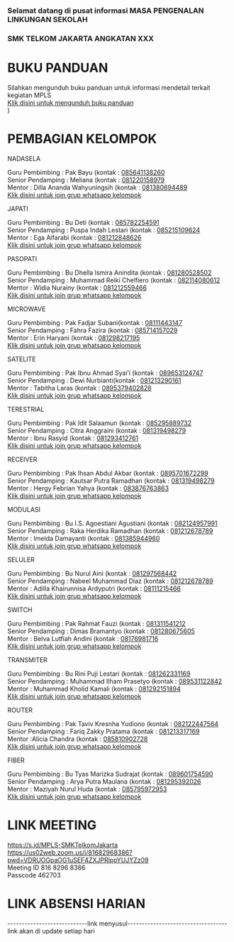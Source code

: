 ### Selamat datang di pusat informasi MASA PENGENALAN LINKUNGAN SEKOLAH
### SMK TELKOM JAKARTA ANGKATAN XXX

# BUKU PANDUAN
Silahkan mengunduh buku panduan untuk informasi mendetail terkait kegiatan MPLS<br/>
<a href="https://drive.google.com/file/d/1dCSEsQ40X2AvZ253hLaGgfyM1lPhyokY/view?usp=sharing" target="_blank">Klik disini untuk mengunduh buku panduan</a><br/>)

# PEMBAGIAN KELOMPOK
NADASELA

Guru Pembimbing   : Pak Bayu (kontak : <a href="https://wa.me/6285641138260" target="_blank">085641138260</a><br/>
Senior Pendamping : Meliana (kontak : <a href="https://wa.me/6281220158979" target="_blank">081220158979</a><br/>
Mentor            : Dilla Ananda Wahyuningsih (kontak : <a href="https://wa.me/6281380694489" target="_blank">081380694489</a><br/>
<a href="https://chat.whatsapp.com/Gcb2QCkHYMsEYmpwNr9iAk" target="_blank">Klik disini untuk join grup whatsapp kelompok</a><br/>


JAPATI

Guru Pembimbing   : Bu Deti (kontak : <a href="https://wa.me/6285782254591" target="_blank">085782254591</a><br/>
Senior Pendamping : Puspa Indah Lestari	 (kontak : <a href="https://wa.me/6285215109624" target="_blank">085215109624</a><br/>
Mentor            : Ega Alfarabi (kontak : <a href="https://wa.me/6281212848626" target="_blank">081212848626</a><br/>
<a href="https://chat.whatsapp.com/DFZfzcEndktBHVDQHGlSmW" target="_blank">Klik disini untuk join grup whatsapp kelompok</a><br/>

PASOPATI

Guru Pembimbing   : Bu Dhella Ismira Anindita (kontak : <a href="https://wa.me/6281280528502" target="_blank">081280528502</a><br/>
Senior Pendamping : Muhammad Reiki Chelfiero (kontak : <a href="https://wa.me/6282114080612" target="_blank">082114080612</a><br/>
Mentor            : Widia Nurainy (kontak : <a href="https://wa.me/6281212559466" target="_blank">081212559466</a><br/>
<a href="https://chat.whatsapp.com/FPnXiUS2Yhw3LJ6LIFQ2sJ" target="_blank">Klik disini untuk join grup whatsapp kelompok</a><br/>

MICROWAVE

Guru Pembimbing   :  Pak Fadjar Subani(kontak : <a href="https://wa.me/628111443147" target="_blank">08111443147</a><br/>
Senior Pendamping : Fahra Fazira (kontak : <a href="https://wa.me/6285714157029" target="_blank">085714157029</a><br/>
Mentor            : Erin Haryani (kontak : <a href="https://wa.me/6281298217195" target="_blank">081298217195</a><br/>
<a href="https://chat.whatsapp.com/IBHAC7eejDYFXznWHujOHm" target="_blank">Klik disini untuk join grup whatsapp kelompok</a><br/>

SATELITE	

Guru Pembimbing   :  Pak Ibnu Ahmad Syai’i (kontak : <a href="https://wa.me/6289653124747" target="_blank">089653124747</a><br/>
Senior Pendamping : Dewi Nurbianti(kontak : <a href="https://wa.me/6281213290161" target="_blank">081213290161</a><br/>
Mentor            : Tabitha Laras (kontak : <a href="https://wa.me/62895379402828" target="_blank">0895379402828</a><br/>
<a href="https://chat.whatsapp.com/CGAxaxQaZZW75Bs2wg7DUt " target="_blank">Klik disini untuk join grup whatsapp kelompok</a><br/>

TERESTRIAL

Guru Pembimbing   : Pak Idit Salaamun (kontak : <a href="https://wa.me/6285295889732" target="_blank">085295889732</a><br/>
Senior Pendamping : Citra Anggraini (kontak : <a href="https://wa.me/6281319498279" target="_blank">081319498279 </a><br/>
Mentor            : Ibnu Rasyid  (kontak : <a href="https://wa.me/6281293412761" target="_blank">081293412761</a><br/>
<a href="https://chat.whatsapp.com/KpCOSOzDO6pIvEn9ov4RTO " target="_blank">Klik disini untuk join grup whatsapp kelompok</a><br/>

RECEIVER	

Guru Pembimbing   :  Pak Ihsan Abdul Akbar	 (kontak : <a href="https://wa.me/62895701672299" target="_blank">0895701672299</a><br/>
Senior Pendamping : Kautsar Putra Ramadhan (kontak : <a href="https://wa.me/62895701672299" target="_blank">081319498279 </a><br/>
Mentor            : Hergy Febrian Yahya  (kontak : <a href="https://wa.me/6283876763863" target="_blank">083876763863</a><br/>
<a href="https://chat.whatsapp.com/JOKrbGOARLNHpuBor15Qkd " target="_blank">Klik disini untuk join grup whatsapp kelompok</a><br/>

MODULASI

Guru Pembimbing   : Bu I.S. Agoestiani Agustiani (kontak : <a href="https://wa.me/6282124957991" target="_blank">082124957991</a><br/>
Senior Pendamping : Raka Herdika Ramadhan (kontak : <a href="https://wa.me/6281212678789" target="_blank">081212678789</a><br/>
Mentor            : Imelda Damayanti (kontak : <a href="https://wa.me/6281385944960" target="_blank">081385944960</a><br/>
<a href="https://chat.whatsapp.com/LIxFC4WdAuNGcYvgwTu4bm" target="_blank">Klik disini untuk join grup whatsapp kelompok</a><br/>

SELULER

Guru Pembimbing   : Bu Nurul Aini (kontak : <a href="https://wa.me/6281297568442" target="_blank">081297568442</a><br/>
Senior Pendamping : Nabeel Muhammad Diaz (kontak : <a href="https://wa.me/6281290436289" target="_blank">081212678789</a><br/>
Mentor            :  Adilla Khairunnisa Ardyputri (kontak : <a href="https://wa.me/628111215466" target="_blank">08111215466</a><br/>
<a href="https://chat.whatsapp.com/If6Vc4PHgcb5b8EDZaLIG3" target="_blank">Klik disini untuk join grup whatsapp kelompok</a><br/>		
	
SWITCH

Guru Pembimbing   :  Pak Rahmat Fauzi (kontak : <a href="https://wa.me/6281311541212" target="_blank">081311541212</a><br/>
Senior Pendamping : Dimas Bramantyo (kontak : <a href="https://wa.me/6281280675605" target="_blank">081280675605 </a><br/>
Mentor            : Belva Lutfiah Andini (kontak : <a href="https://wa.me/628176981716" target="_blank">08176981716</a><br/>
<a href="https://chat.whatsapp.com/FhXLY4cC6Wv6MeIEvBk0yD " target="_blank">Klik disini untuk join grup whatsapp kelompok</a><br/>

TRANSMITER

Guru Pembimbing   : Bu Rini Puji Lestari (kontak : <a href="https://wa.me/6281262331169" target="_blank">081262331169</a><br/>
Senior Pendamping : Muhammad Ilham Prasetyo (kontak : <a href="https://wa.me/6289531122842" target="_blank">089531122842</a><br/>
Mentor            :  Muhammad Kholid Kamali (kontak : <a href="https://wa.me/6281292151894" target="_blank">081292151894</a><br/>
<a href="https://chat.whatsapp.com/BAbchVHyIFw7wYzCS9JaZN" target="_blank">Klik disini untuk join grup whatsapp kelompok</a><br/>	

ROUTER

Guru Pembimbing   : Pak  Taviv Kresnha Yudiono (kontak : <a href="https://wa.me/6282122447564" target="_blank">082122447564</a><br/>
Senior Pendamping : Fariq Zakky Pratama (kontak : <a href="https://wa.me/6281213317169" target="_blank">081213317169 </a><br/>
Mentor           :Alicia Chandra (kontak : <a href="https://wa.me/6285810902728" target="_blank">085810902728</a><br/>
<a href="https://chat.whatsapp.com/JXK2u9gfv4KHQCcE9xang5 " target="_blank">Klik disini untuk join grup whatsapp kelompok</a><br/>
	
FIBER

Guru Pembimbing   : Bu Tyas Marizka Sudrajat (kontak : <a href="https://wa.me/6289601754590" target="_blank">089601754590</a><br/>
Senior Pendamping : Arya Putra Maulana (kontak : <a href="https://wa.me/6281295392026" target="_blank">081295392026</a><br/>
Mentor            :  Maziyah Nurul Huda (kontak : <a href="https://wa.me/6285795972953" target="_blank">085795972953</a><br/>
<a href="https://chat.whatsapp.com/JAxNKYvH0peHUtbshHZrB8" target="_blank">Klik disini untuk join grup whatsapp kelompok</a><br/>

# LINK MEETING
https://s.id/MPLS-SMKTelkomJakarta<br/>
https://us02web.zoom.us/j/81682968386?pwd=VDRUOGpaOG1uSEF4ZXJPRlppYUJYZz09<br/>
Meeting ID 816 8296 8386<br/>
Passcode 462703<br/>

# LINK ABSENSI HARIAN
----------------------------link menyusul-----------------------------------<br/>
link akan di update setiap hari
